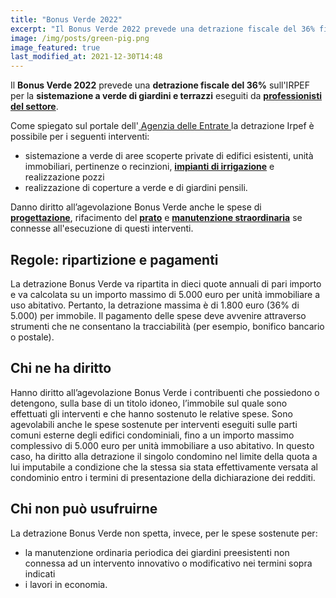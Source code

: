 ```yaml
---
title: "Bonus Verde 2022"
excerpt: "Il Bonus Verde 2022 prevede una detrazione fiscale del 36% fino a un importo di 5.000 euro per la progettazione e la sistemazione a verde di giardini e terrazzi"
image: /img/posts/green-pig.png
image_featured: true
last_modified_at: 2021-12-30T14:48
---
```

Il **Bonus Verde 2022** prevede una **detrazione fiscale del 36%** sull'IRPEF per la **sistemazione a verde di giardini e terrazzi** eseguiti da [**professionisti del settore**](/chi-sono/ "Potasiepe giardiniere e paesaggista").

Come spiegato sul portale dell'<a href="https://www.agenziaentrate.gov.it/portale/web/guest/bonus-verde/infogen-bonus-verde-cittadini" aria-label="vai al portale Agenzia delle Entrate" target="_blank" rel="nofollow noopener"> Agenzia delle Entrate </a> la detrazione Irpef è possibile per i seguenti interventi:

- sistemazione a verde di aree scoperte private di edifici esistenti, unità immobiliari, pertinenze o recinzioni, [**impianti di irrigazione**](/prodotti/impianti-di-irrigazione/ "Il Giardiniere Potasiepe installa impianti di irrigazione a Udine e Gorizia") e realizzazione pozzi
- realizzazione di coperture a verde e di giardini pensili.

Danno diritto all’agevolazione Bonus Verde anche le spese di [**progettazione**](/servizi/progettazione-giardini/ "progettazione giardini a Udine e Gorizia e in tutta Italia"), rifacimento del [**prato**](/prodotti/prato-a-rotoli/ "scopri il prato a rotoli, un prato vero a pronto effetto") e [**manutenzione straordinaria**](/servizi/giardiniere-a-domicilio/ "realizzazione e manutenzione di giardini e terrazzi a Udine e Gorizia") se connesse all'esecuzione di questi interventi.

## Regole: ripartizione e pagamenti

La detrazione Bonus Verde va ripartita in dieci quote annuali di pari importo e va calcolata su un importo massimo di 5.000 euro per unità immobiliare a uso abitativo. Pertanto,  la detrazione massima è di 1.800 euro (36% di 5.000) per immobile.
Il pagamento delle spese deve avvenire attraverso strumenti che ne consentano la tracciabilità (per esempio, bonifico bancario o postale).

## Chi ne ha diritto

Hanno diritto all’agevolazione Bonus Verde i contribuenti che possiedono o detengono, sulla base di un titolo idoneo, l’immobile sul quale sono effettuati gli interventi e che hanno sostenuto le relative spese.
Sono agevolabili anche le spese sostenute per interventi eseguiti sulle parti comuni esterne degli edifici condominiali, fino a un importo massimo complessivo di 5.000 euro per unità immobiliare a uso abitativo.
In questo caso, ha diritto alla detrazione il singolo condomino nel limite della quota a lui imputabile a condizione che la stessa sia stata effettivamente versata al condominio entro i termini di presentazione della dichiarazione dei redditi.

## Chi non può usufruirne

La detrazione Bonus Verde non spetta, invece, per le spese sostenute per:

- la manutenzione ordinaria periodica dei giardini preesistenti non connessa ad un intervento innovativo o modificativo nei termini sopra indicati
- i lavori in economia.
